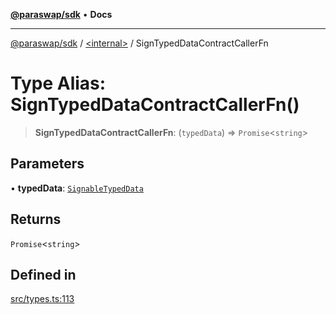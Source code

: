 [**@paraswap/sdk**](../../README.md) • **Docs**

***

[@paraswap/sdk](../../globals.md) / [\<internal\>](../README.md) / SignTypedDataContractCallerFn

# Type Alias: SignTypedDataContractCallerFn()

> **SignTypedDataContractCallerFn**: (`typedData`) => `Promise`\<`string`\>

## Parameters

• **typedData**: [`SignableTypedData`](../../type-aliases/SignableTypedData.md)

## Returns

`Promise`\<`string`\>

## Defined in

[src/types.ts:113](https://github.com/paraswap/paraswap-sdk/blob/master/src/types.ts#L113)

